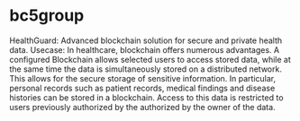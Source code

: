 # bc5group
HealthGuard: Advanced blockchain solution for secure and private health data.
Usecase: In healthcare, blockchain offers numerous advantages. A configured
Blockchain allows selected users to access stored data, while at the same time
the data is simultaneously stored on a distributed network. This allows for the
secure storage of sensitive information. In particular, personal records
such as patient records, medical findings and disease histories can be stored in a
blockchain. Access to this data is restricted to users previously authorized by the
authorized by the owner of the data.